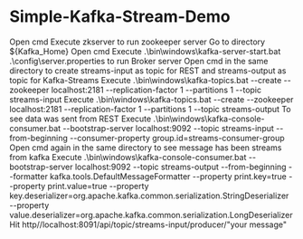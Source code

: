 # Simple-Kafka-Stream-Demo

Open cmd
Execute zkserver to run zookeeper server
Go to directory ${Kafka_Home}
Open cmd
Execute .\bin\windows\kafka-server-start.bat .\config\server.properties to run Broker server
Open cmd in the same directory to create streams-input as topic for REST and streams-output as topic for Kafka-Streams
Execute .\bin\windows\kafka-topics.bat --create --zookeeper localhost:2181 --replication-factor 1 --partitions 1 --topic streams-input
Execute .\bin\windows\kafka-topics.bat --create --zookeeper localhost:2181 --replication-factor 1 --partitions 1 --topic streams-output
To see data was sent from REST
Execute .\bin\windows\kafka-console-consumer.bat --bootstrap-server localhost:9092 --topic streams-input --from-beginning --consumer-property group.id=streams-consumer-group
Open cmd again in the same directory to see message has been streams from kafka
Execute .\bin\windows\kafka-console-consumer.bat --bootstrap-server localhost:9092 --topic streams-output --from-beginning  --formatter kafka.tools.DefaultMessageFormatter --property print.key=true --property print.value=true --property key.deserializer=org.apache.kafka.common.serialization.StringDeserializer --property value.deserializer=org.apache.kafka.common.serialization.LongDeserializer
Hit http//localhost:8091/api/topic/streams-input/producer/"your message"
